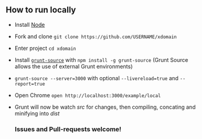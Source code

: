 ## How to run locally

* Install [Node](http://nodejs.org)

* Fork and clone `git clone https://github.com/USERNAME/xdomain`

* Enter project `cd xdomain`

* Install [`grunt-source`](https://github.com/jpillora/grunt-source) with `npm install -g grunt-source` (Grunt Source allows the use of external Grunt environments)

* `grunt-source --server=3000` with optional `--livereload=true` and `--report=true`

* Open Chrome `open http://localhost:3000/example/local`

* Grunt will now be watch *src* for changes, then compiling, concating and minifying into *dist*

  ### Issues and Pull-requests welcome!